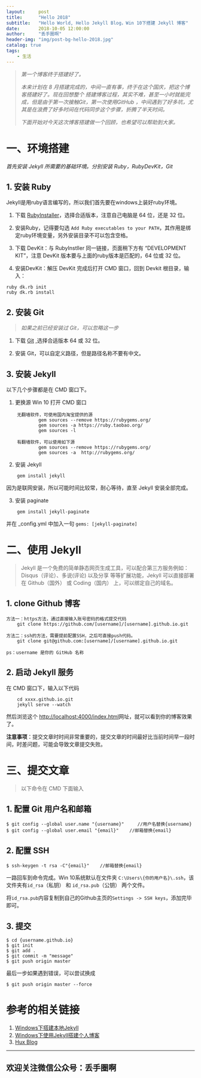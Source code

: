 ```yaml
---
layout:     post
title:      "Hello 2018"
subtitle:   "Hello World, Hello Jekyll Blog，Win 10下搭建 Jekyll 博客"
date:       2018-10-05 12:00:00
author:     "丢手圈啊"
header-img: "img/post-bg-hello-2018.jpg"
catalog: true
tags:
    - 生活
---
```


> *第一个博客终于搭建好了。*
>
> *本来计划在 8 月搭建完成的，中间一直有事，终于在这个国庆，把这个博客搭建好了。现在回想整个
> 搭建博客过程，其实不难，甚至一小时就能完成，但是由于第一次接触Git，第一次使用GitHub 
> ，中间遇到了好多坑，尤其是在浪费了好多时间在代码同步这个步骤，折腾了半天时间。*
>
> *下面开始对今天这次博客搭建做一个回顾，也希望可以帮助到大家。*



# 一、环境搭建

*首先安装  Jekyll 所需要的基础环境。分别安装 Ruby，RubyDevKit，Git*



## 1. 安装 Ruby

Jekyll是用ruby语言编写的，所以我们首先要在windows上装好ruby环境。

1. 下载 [RubyInstaller](http://rubyinstaller.org/downloads/)，选择合适版本，注意自己电脑是 64 位，还是 32 位。

2.  安装Ruby，记得要勾选  `Add Ruby executables to your PATH`，其作用是绑定ruby环境变量，另外安装目录不可以包含空格。

3. 下载 DevKit：与 RubyInstller 同一链接，页面稍下方有 “DEVELOPMENT KIT”，注意 DevKit 版本要与上面的ruby版本是匹配的，64 位或 32 位。

4. 安装DevKit：解压 DevKit 完成后打开 CMD 窗口，回到 Devkit 根目录，输入：
```
ruby dk.rb init
ruby dk.rb install
```



## 2. 安装 Git

> *如果之前已经安装过 Git，可以忽略这一步*

1. 下载 [Git](https://git-scm.com/) ,选择合适版本 64 或 32 位。

2. 安装 Git，可以自定义路径，但是路径名称不要有中文。



## 3. 安装 Jekyll

以下几个步骤都是在 CMD 窗口下。

1. 更换源
Win 10 打开 CMD 窗口
```
    无翻墙软件，可使用国内淘宝提供的源
            gem sources --remove https://rubygems.org/
            gem sources -a https://ruby.taobao.org/
            gem sources -l

    有翻墙软件，可以使用如下源
            gem sources --remove https://rubygems.org/
            gem sources -a  http://rubygems.org/
```

2. 安装 Jekyll
```
    gem install jekyll
```

因为是联网安装，所以可能时间比较常，耐心等待，直至 Jekyll 安装全部完成。

3. 安装 paginate
```
    gem install jekyll-paginate
```

并在 _config.yml 中加入一句 `gems: [jekyll-paginate]`



# 二、使用 Jekyll

> Jekyll 是一个免费的简单静态网页生成工具，可以配合第三方服务例如： Disqus（评论）、多说(评论) 以及分享 等等扩展功能，Jekyll 可以直接部署在 Github（国外） 或 Coding（国内） 上，可以绑定自己的域名。



## 1. clone Github 博客

```
方法一：https方法，通过直接输入账号密码的格式提交代码
    git clone https://github.com/[username]/[username].github.io.git

方法二：ssh的方法，需要提前配置SSH，之后可直接push代码。
    git clone git@github.com:[username]/[username].github.io.git

ps：username 是你的 GitHub 名称
```



## 2. 启动 Jekyll 服务

在 CMD 窗口下，输入以下代码
```
    cd xxxx.github.io.git
    jekyll serve --watch
```

然后浏览这个 [http://localhost:4000/index.html](http://localhost:4000/index.html)网址，就可以看到你的博客效果了。

**注意事项**：提交文章时时间非常重要的，提交文章的时间最好比当前时间早一段时间，时差问题，可能会导致文章提交失败。



# 三、提交文章

> 以下命令在 CMD 下面输入



## 1. 配置 Git 用户名和邮箱

```
$ git config --global user.name "{username}"     //用户名替换{username}
$ git config --global user.email "{email}"    //邮箱替换{email}
```



## 2. 配置 SSH

```
$ ssh-keygen -t rsa -C"{email}"    //邮箱替换{email}
```

一路回车到命令完成。Win 10系统默认在文件夹 `C:\Users\{你的用户名}\.ssh`，该文件夹有`id_rsa`（私钥） 和 `id_rsa.pub`（公钥） 两个文件。

将`id_rsa.pub`内容复制到自己的Github主页的`Settings -> SSH keys`，添加完毕即可。



## 3. 提交

```
$ cd {username.github.io}
$ git init
$ git add .
$ git commit -m "message"
$ git push origin master
```

最后一步如果遇到错误，可以尝试换成
```
$ git push origin master --force
```



# 参考的相关链接

1. [Windows下搭建本地Jekyll](http://gityuan.com/2015/06/07/build-jekyll/)
2. [Windows下使用Jekyll搭建个人博客](https://nilzzzz.github.io/2017/03/jekyll_tutorials1/)
3. [Hux Blog](https://github.com/Huxpro/huxpro.github.io)



---
欢迎关注微信公众号：**丢手圈啊**
---